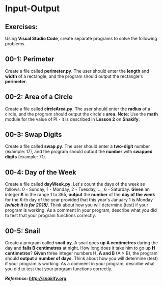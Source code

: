 # Input-Output

## Exercises:

Using **Visual Studio Code**, create separate programs to solve the following problems.

## 00-1: Perimeter
Create a file called **perimeter.py**.  The user should enter the **length** and **width** of a rectangle, and the program should output the rectangle's **perimeter**.

## 00-2: Area of a Circle
Create a file called **circleArea.py**.  The user should enter the **radius** of a circle, and the program should output the circle's **area**.  **Note:**  Use the **math** module for the value of PI - it is described in **Lesson 2** on **Snakify**.

## 00-3: Swap Digits
Create a file called **swap.py**.  The user should enter a **two-digit** number (example: 17), and the program should output the **number** with **swapped digits** (example: 71).

## 00-4: Day of the Week
Create a file called **dayWeek.py**.  Let's count the days of the week as follows: 0 - Sunday, 1 - Monday, 2 - Tuesday, ..., 6 - Saturday. **Given** an integer **K** in the range 1 to 365, **output** the **number** of the **day of the week** for the K-th day of the year provided that this year's January 1 is Monday ***(which it is for 2018)***.  Think about how you will determine (test) if your program is working.  As a comment in your program, describe what you did to test that your program functions correctly.

## 00-5: Snail
Create a program called **snail.py**.  A snail goes **up A centimetres** during the day and **falls B centimetres** at night. How long does it take him to go up **H centimetres**? **Given** three integer numbers **H, A and B** (A > B), the program should **output** a **number of days**.  Think about how you will determine (test) if your program is working.  As a comment in your program, describe what you did to test that your program functions correctly.

***Reference:  http://snakify.org***

